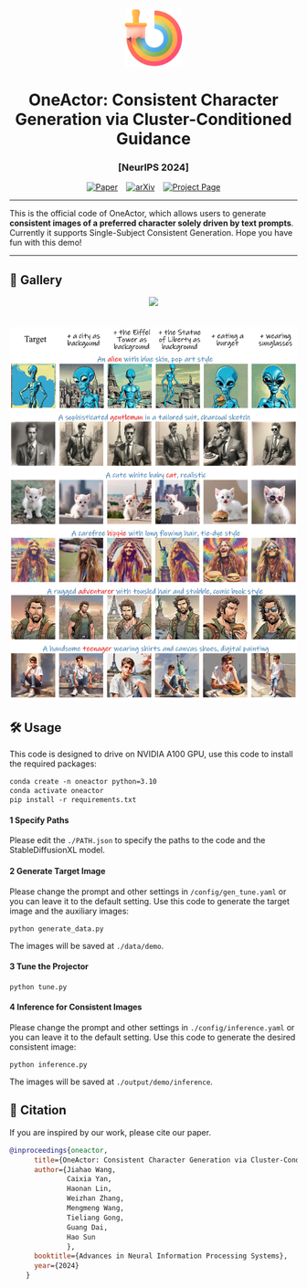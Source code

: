 <p align="center">
  <img src="assets/icon.png" height=100>
</p>
<div align="center">

# OneActor: Consistent Character Generation via Cluster-Conditioned Guidance

### [NeurIPS 2024]

[![Paper](https://img.shields.io/badge/Paper-gray)](https://arxiv.org/pdf/2404.10267) &ensp; [![arXiv](https://img.shields.io/badge/arXiv-red)](https://arxiv.org/abs/2404.10267) &ensp; [![Project Page](https://img.shields.io/badge/Project%20Page-green
)](https://johnneywang.github.io/OneActor-webpage/)
</div>

---
This is the official code of OneActor, which allows users to generate **consistent images of a preferred character solely driven by text prompts**. Currently it supports Single-Subject Consistent Generation. Hope you have fun with this demo!

---

## 🌈 Gallery
<div align="center">
    <img src="assets/gallery1.jpg", width="600">
    <br><br><br>
    <img src="assets/gallery2.jpg", width="600">
</div>

## 🛠️ Usage
This code is designed to drive on NVIDIA A100 GPU, use this code to install the required packages:

    conda create -n oneactor python=3.10
    conda activate oneactor
    pip install -r requirements.txt
#### 1 Specify Paths
Please edit the `./PATH.json` to specify the paths to the code and the StableDiffusionXL model.
#### 2 Generate Target Image
Please change the prompt and other settings in `/config/gen_tune.yaml` or you can leave it to the default setting.
Use this code to generate the target image and the auxiliary images:

    python generate_data.py
The images will be saved at `./data/demo`.
#### 3 Tune the Projector

    python tune.py
#### 4 Inference for Consistent Images
Please change the prompt and other settings in `./config/inference.yaml` or you can leave it to the default setting.
Use this code to generate the desired consistent image:

    python inference.py
The images will be saved at `./output/demo/inference`.

## 📖 Citation
If you are inspired by our work, please cite our paper.
```bibtex
@inproceedings{oneactor,
      title={OneActor: Consistent Character Generation via Cluster-Conditioned Guidance},
      author={Jiahao Wang,
              Caixia Yan,
              Haonan Lin,
              Weizhan Zhang,
              Mengmeng Wang,
              Tieliang Gong,
              Guang Dai,
              Hao Sun
              },
      booktitle={Advances in Neural Information Processing Systems},
      year={2024}
    }
```
